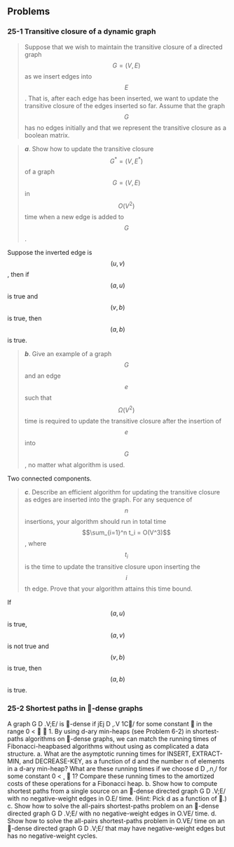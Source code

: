 ## Problems

### 25-1 Transitive closure of a dynamic graph

> Suppose that we wish to maintain the transitive closure of a directed graph $$G = (V, E)$$ as we insert edges into $$E$$. That is, after each edge has been inserted, we want to update the transitive closure of the edges inserted so far. Assume that the graph $$G$$ has no edges initially and that we represent the transitive closure as a boolean matrix.

> __*a*__. Show how to update the transitive closure $$G^* = (V, E^*)$$ of a graph $$G = (V, E)$$ in $$O(V^2)$$ time when a new edge is added to $$G$$.

Suppose the inverted edge is $$(u, v)$$, then if $$(a, u)$$ is true and $$(v, b)$$ is true, then $$(a, b)$$ is true.

> __*b*__. Give an example of a graph $$G$$ and an edge $$e$$ such that $$\Omega(V^2)$$ time is required to update the transitive closure after the insertion of $$e$$ into $$G$$, no matter what algorithm is used.

Two connected components.

> __*c*__. Describe an efficient algorithm for updating the transitive closure as edges are inserted into the graph. For any sequence of $$n$$ insertions, your algorithm should run in total time $$\sum_{i=1}^n t_i = O(V^3)$$, where $$t_i$$ is the time to update the transitive closure upon inserting the $$i$$th edge. Prove that your algorithm attains this time bound.

If $$(a, u)$$ is true, $$(a, v)$$ is not true and $$(v, b)$$ is true, then $$(a, b)$$ is true.

### 25-2 Shortest paths in -dense graphs

A graph G D .V;E/ is -dense if jEj D ‚.V 1C/ for some constant  in the
range 0 <   1. By using d-ary min-heaps (see Problem 6-2) in shortest-paths
algorithms on -dense graphs, we can match the running times of Fibonacci-heapbased
algorithms without using as complicated a data structure.
a. What are the asymptotic running times for INSERT, EXTRACT-MIN, and
DECREASE-KEY, as a function of d and the number n of elements in a d-ary
min-heap? What are these running times if we choose d D ‚.n˛/ for some
constant 0 < ˛  1? Compare these running times to the amortized costs of
these operations for a Fibonacci heap.
b. Show how to compute shortest paths from a single source on an -dense directed
graph G D .V;E/ with no negative-weight edges in O.E/ time. (Hint: Pick d
as a function of .)
c. Show how to solve the all-pairs shortest-paths problem on an -dense directed
graph G D .V;E/ with no negative-weight edges in O.VE/ time.
d. Show how to solve the all-pairs shortest-paths problem in O.VE/ time on an
-dense directed graph G D .V;E/ that may have negative-weight edges but
has no negative-weight cycles.

